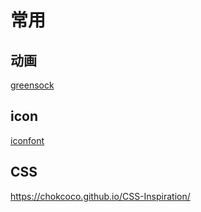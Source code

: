 # 常用

## 动画

[greensock](https://greensock.com/)

## icon

[iconfont](https://www.iconfont.cn/)

## CSS

https://chokcoco.github.io/CSS-Inspiration/

